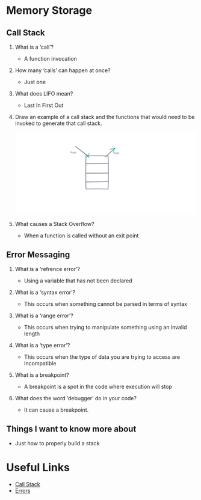 # Memory Storage

## Call Stack

1. What is a ‘call’?

    - A function invocation

2. How many ‘calls’ can happen at once?

    - Just one

3. What does LIFO mean?

    - Last In First Out

4. Draw an example of a call stack and the functions that would need to be invoked to generate that call stack.

    ![stack](./img/stack.png)

5. What causes a Stack Overflow?

    - When a function is called without an exit point

## Error Messaging

1. What is a ‘refrence error’?

    - Using a variable that has not been declared

2. What is a ‘syntax error’?

    - This occurs when something cannot be parsed in terms of syntax

3. What is a ‘range error’?

    - This occurs when trying to manipulate something using an invalid length

4. What is a ‘type error’?

    - This occurs when the type of data you are trying to access are incompatible

5. What is a breakpoint?

    - A breakpoint is a spot in the code where execution will stop

6. What does the word ‘debugger’ do in your code?

    - It can cause a breakpoint.

## Things I want to know more about

- Just how to properly build a stack

# Useful Links

- [Call Stack](https://www.freecodecamp.org/news/understanding-the-javascript-call-stack-861e41ae61d4/)
- [Errors](https://codeburst.io/javascript-error-messages-debugging-d23f84f0ae7c)